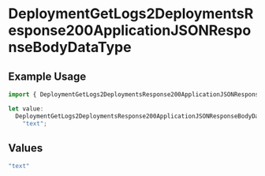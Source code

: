 # DeploymentGetLogs2DeploymentsResponse200ApplicationJSONResponseBodyDataType

## Example Usage

```typescript
import { DeploymentGetLogs2DeploymentsResponse200ApplicationJSONResponseBodyDataType } from "@orq-ai/node/models/operations";

let value:
  DeploymentGetLogs2DeploymentsResponse200ApplicationJSONResponseBodyDataType =
    "text";
```

## Values

```typescript
"text"
```